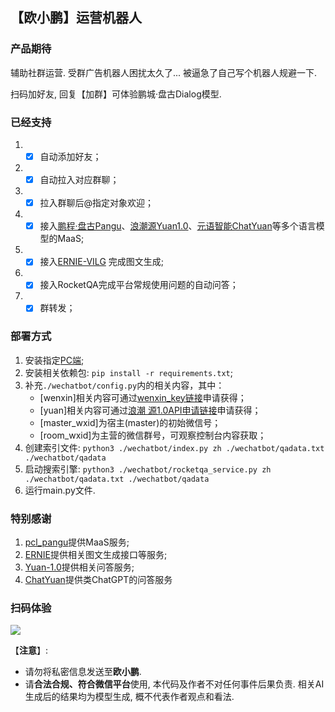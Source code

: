 ## 【**欧小鹏**】运营机器人

### 产品期待

辅助社群运营. 受群广告机器人困扰太久了... 被逼急了自己写个机器人规避一下.

扫码加好友, 回复【加群】可体验鹏城·盘古Dialog模型.

### 已经支持

1. - [x] 自动添加好友；
2. - [x] 自动拉入对应群聊；
3. - [x] 拉入群聊后@指定对象欢迎；
4. - [x] 接入[鹏程·盘古Pangu](https://git.openi.org.cn/PCL-Platform.Intelligence/pcl_pangu)、[浪潮源Yuan1.0]()、[元语智能ChatYuan]()等多个语言模型的MaaS; 
5. - [x] 接入[ERNIE-VILG](https://wenxin.baidu.com/moduleApi/ernieVilg) 完成图文生成; 
6. - [x] 接入RocketQA完成平台常规使用问题的自动问答；
7. - [x] 群转发；

### 部署方式

1. 安装指定[PC端](https://git.openi.org.cn/attachments/3bf60134-9d9d-437a-acf4-bfcc50521997?type=0); 
2. 安装相关依赖包: `pip install -r requirements.txt`;
3. 补充`./wechatbot/config.py`内的相关内容，其中：
    - [wenxin]相关内容可通过[wenxin_key链接](https://wenxin.baidu.com/moduleApi/key)申请获得；
    - [yuan]相关内容可通过[浪潮 源1.0API申请链接](https://air.inspur.com/apply-api)申请获得；
    - [master_wxid]为宿主(master)的初始微信号；
    - [room_wxid]为主营的微信群号，可观察控制台内容获取；
4. 创建索引文件: `python3 ./wechatbot/index.py zh ./wechatbot/qadata.txt ./wechatbot/qadata`
5. 启动搜索引擎: `python3 ./wechatbot/rocketqa_service.py zh ./wechatbot/qadata.txt ./wechatbot/qadata`
6. 运行main.py文件.

### 特别感谢

1. [pcl_pangu](https://git.openi.org.cn/PCL-Platform.Intelligence/pcl_pangu)提供MaaS服务; 
2. [ERNIE](https://wenxin.baidu.com/)提供相关图文生成接口等服务; 
3. [Yuan-1.0](https://air.inspur.com/home)提供相关问答服务; 
4. [ChatYuan]()提供类ChatGPT的问答服务

### 扫码体验

![](./wechat.jpg)

【**注意**】:
* 请勿将私密信息发送至**欧小鹏**.
* 请**合法合规、符合微信平台**使用, 本代码及作者不对任何事件后果负责. 相关AI生成后的结果均为模型生成, 概不代表作者观点和看法.  
